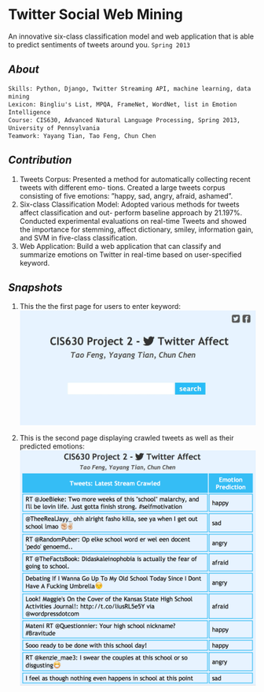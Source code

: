 Twitter Social Web Mining
=========================

An innovative six-class classification model and web application that is able to predict sentiments of tweets around you.
`Spring 2013`

## _About_
    
    Skills: Python, Django, Twitter Streaming API, machine learning, data mining
    Lexicon: Bingliu's List, MPQA, FrameNet, WordNet, list in Emotion Intelligence
    Course: CIS630, Advanced Natural Language Processing, Spring 2013, University of Pennsylvania
    Teamwork: Yayang Tian, Tao Feng, Chun Chen

## _Contribution_
1. Tweets Corpus: Presented a method for automatically collecting recent tweets with different emo- tions. Created a large tweets corpus consisting of five emotions: ”happy, sad, angry, afraid, ashamed”.
2. Six-class Classification Model: Adopted various methods for tweets affect classification and out- perform baseline approach by 21.197%. Conducted experimental evaluations on real-time Tweets and showed the importance for stemming, affect dictionary, smiley, information gain, and SVM in five-class classification.
3. Web Application: Build a web application that can classify and summarize emotions on Twitter in real-time based on user-specified keyword.

## _Snapshots_
1. This the the first page for users to enter keyword:
![first](snapshots/first.jpeg)

2. This is the second page displaying crawled tweets as well as their predicted emotions:
![second](snapshots/second.png)

    
